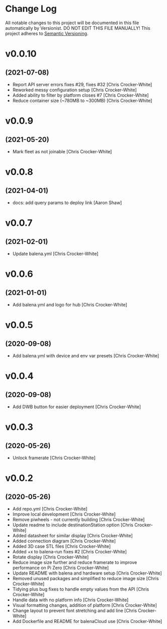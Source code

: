# Change Log

All notable changes to this project will be documented in this file
automatically by Versionist. DO NOT EDIT THIS FILE MANUALLY!
This project adheres to [Semantic Versioning](http://semver.org/).

# v0.0.10
## (2021-07-08)

* Report API server errors fixes #29, fixes #32 [Chris Crocker-White]
* Reworked messy configuration setup [Chris Crocker-White]
* Added ability to filter by platform closes #7 [Chris Crocker-White]
* Reduce container size (~780MB to ~300MB) [Chris Crocker-White]

# v0.0.9
## (2021-05-20)

* Mark fleet as not joinable [Chris Crocker-White]

# v0.0.8
## (2021-04-01)

* docs: add query params to deploy link [Aaron Shaw]

# v0.0.7
## (2021-02-01)

* Update balena.yml [Chris Crocker-White]

# v0.0.6
## (2021-01-01)

* Add balena.yml and logo for hub [Chris Crocker-White]

# v0.0.5
## (2020-09-08)

* Add balena.yml with device and env var presets [Chris Crocker-White]

# v0.0.4
## (2020-09-08)

* Add DWB button for easier deployment [Chris Crocker-White]

# v0.0.3
## (2020-05-26)

* Unlock framerate [Chris Crocker-White]

# v0.0.2
## (2020-05-26)

* Add repo.yml [Chris Crocker-White]
* Improve local development [Chris Crocker-White]
* Remove piwheels - not currently building [Chris Crocker-White]
* Update readme to include destinationStation option [Chris Crocker-White]
* Added datasheet for similar display [Chris Crocker-White]
* Added connection diagram [Chris Crocker-White]
* Added 3D case STL files [Chris Crocker-White]
* Added +x to balena-run fixes #2 [Chris Crocker-White]
* Rotate display [Chris Crocker-White]
* Reduce image size further and reduce framerate to improve performance on Pi Zero [Chris Crocker-White]
* Update README with balena and hardware setup [Chris Crocker-White]
* Removed unused packages and simplified to reduce image size [Chris Crocker-White]
* Tidying plus bug fixes to handle empty values from the API [Chris Crocker-White]
* Handle data with no platform info [Chris Crocker-White]
* Visual formatting changes, addition of platform [Chris Crocker-White]
* Change layout to prevent font stretching and add line [Chris Crocker-White]
* Add Dockerfile and README for balenaCloud use [Chris Crocker-White]
